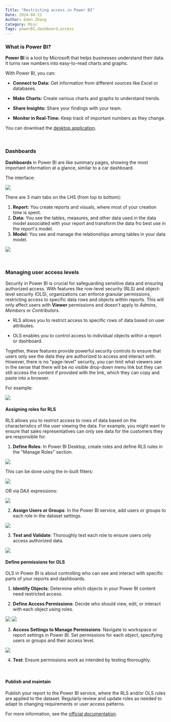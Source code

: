 ```yaml
---
Title: "Restricting access in Power BI"
Date: 2024-04-22
Author: Eden Zhang
Category: Misc
Tags: powerBI,dashboard,access
---
```


### What is Power BI?

**Power BI** is a tool by Microsoft that helps businesses understand their data. It turns raw numbers into easy-to-read charts and graphs.

With Power BI, you can:

-   **Connect to Data:** Get information from different sources like Excel or databases.

-   **Make Charts:** Create various charts and graphs to understand trends.

-   **Share Insights:** Share your findings with your team.

-   **Monitor in Real-Time:** Keep track of important numbers as they change.

You can download the [desktop application](https://powerbi.microsoft.com/en-us/desktop/).

<br>

### Dashboards

**Dashboards** in Power BI are like summary pages, showing the most important information at a glance, similar to a car dashboard.

The interface:

![](images/pbi/interface.png)

There are 3 main tabs on the LHS (from top to bottom):

1.  **Report:** You create reports and visuals, where most of your creation time is spent.
2.  **Data:** You see the tables, measures, and other data used in the data model associated with your report and transform the data fro best use in the report's model.
3.  **Model:** You see and manage the relationships among tables in your data model.


![](images/pbi/sidebar.png)

<br>

### Managing user access levels

Security in Power BI is crucial for safeguarding sensitive data and ensuring authorized access. With features like row-level security (RLS) and object-level security (OLS), organizations can enforce granular permissions, restricting access to specific data rows and objects within reports. This will only affect users with **Viewer** permissions and doesn't apply to *Admins*, *Members* or *Contributors*.

-   RLS allows you to restrict access to specific rows of data based on user attributes.

-   OLS enables you to control access to individual objects within a report or dashboard.

Together, these features provide powerful security controls to ensure that users only see the data they are authorized to access and interact with. However, there is no "page-level" security, you can limit what viewers see in the sense that there will be no visible drop-down menu link but they can still access the content if provided with the link, which they can copy and paste into a browser.

For example:

![](images/pbi/example.png)

#### Assigning roles for RLS

RLS allows you to restrict access to rows of data based on the characteristics of the user viewing the data. For example, you might want to ensure that sales representatives can only see data for the customers they are responsible for.

1.  **Define Roles**: In Power BI Desktop, create roles and define RLS rules in the "Manage Roles" section.

![](images/pbi/create_role.png) 

This can be done using the in-built filters:

![](images/pbi/rls_filter.png)

OR via DAX expressions:

![](images/pbi/rls_dax.png)

2.  **Assign Users or Groups**: In the Power BI service, add users or groups to each role in the dataset settings.

![](images/pbi/rls_add_member.png)

3.  **Test and Validate**: Thoroughly test each role to ensure users only access authorized data.

![](images/pbi/rls_test.png)

#### Define permissions for OLS

OLS in Power BI is about controlling who can see and interact with specific parts of your reports and dashboards.

1.  **Identify Objects**: Determine which objects in your Power BI content need restricted access.

2.  **Define Access Permissions**: Decide who should view, edit, or interact with each object using roles.

![](images/pbi/ols_external.png) 
![](images/pbi/ols_roles.png)

3.  **Access Settings to Manage Permissions**: Navigate to workspace or report settings in Power BI. Set permissions for each object, specifying users or groups and their access level.

![](images/pbi/ols_define.png)

4.  **Test**: Ensure permissions work as intended by testing thoroughly.

<br>

#### Publish and maintain

Publish your report to the Power BI service, where the RLS and/or OLS rules are applied to the dataset. Regularly review and update roles as needed to adapt to changing requirements or user access patterns.

For more information, see the [official documentation](https://learn.microsoft.com/en-us/power-bi/enterprise/).
